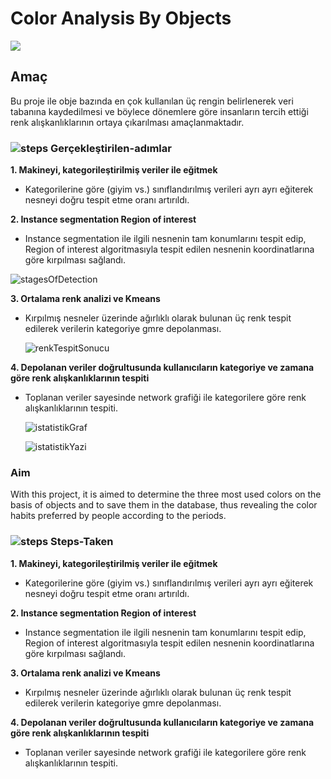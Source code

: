 # Color Analysis By Objects

<a href="#amac">
<img src="https://private-user-images.githubusercontent.com/69711134/251746733-ee1c10f3-2ad3-492b-b4a5-f4a32b85d37b.png?jwt=eyJhbGciOiJIUzI1NiIsInR5cCI6IkpXVCJ9.eyJrZXkiOiJrZXkxIiwiZXhwIjoxNjg4NzM4NjM0LCJuYmYiOjE2ODg3MzgzMzQsInBhdGgiOiIvNjk3MTExMzQvMjUxNzQ2NzMzLWVlMWMxMGYzLTJhZDMtNDkyYi1iNGE1LWY0YTMyYjg1ZDM3Yi5wbmc_WC1BbXotQWxnb3JpdGhtPUFXUzQtSE1BQy1TSEEyNTYmWC1BbXotQ3JlZGVudGlhbD1BS0lBSVdOSllBWDRDU1ZFSDUzQSUyRjIwMjMwNzA3JTJGdXMtZWFzdC0xJTJGczMlMkZhd3M0X3JlcXVlc3QmWC1BbXotRGF0ZT0yMDIzMDcwN1QxMzU4NTRaJlgtQW16LUV4cGlyZXM9MzAwJlgtQW16LVNpZ25hdHVyZT05NDRiNTIzN2EzZjEwMWI2NjY0NTQ5OTBlMjI5MTJlMDg3YTcxY2IzNzA4NThlNTAwNzMyZmU3OWJlMzY2MGRiJlgtQW16LVNpZ25lZEhlYWRlcnM9aG9zdCZhY3Rvcl9pZD0wJmtleV9pZD0wJnJlcG9faWQ9MCJ9.nU3qVgIhJjpyUf6hJgHKNaiHxN_PDWh1VZ1-zx_Amlw"/>
</a>
</br>

<h2 id="#amac">Amaç</h2>
Bu proje ile obje bazında en çok kullanılan üç rengin belirlenerek veri tabanına kaydedilmesi ve böylece dönemlere göre insanların tercih ettiği renk alışkanlıklarının ortaya çıkarılması amaçlanmaktadır.

### ![steps](https://github.com/umutsaydam/ColorAnalysisByObjects/assets/69711134/bb363b72-ac7b-49a7-a0b7-fbb9303d9a70) Gerçekleştirilen-adımlar
 **1. Makineyi, kategorileştirilmiş veriler ile eğitmek**
  - Kategorilerine göre (giyim vs.) sınıflandırılmış verileri ayrı ayrı eğiterek nesneyi doğru tespit etme oranı artırıldı.
 
 **2. Instance segmentation Region of interest**
  - Instance segmentation ile ilgili nesnenin tam konumlarını tespit edip, Region of interest algoritmasıyla tespit edilen nesnenin koordinatlarına göre kırpılması sağlandı.
    
   ![stagesOfDetection](https://github.com/umutsaydam/ColorAnalysisByObjects/assets/69711134/3cb435b7-badd-47eb-a50c-233eae96ea04)
 
 **3. Ortalama renk analizi ve Kmeans**
  - Kırpılmış nesneler üzerinde ağırlıklı olarak bulunan üç renk tespit edilerek verilerin kategoriye gmre depolanması.

    ![renkTespitSonucu](https://github.com/umutsaydam/ColorAnalysisByObjects/assets/69711134/ba5508aa-6b27-4fac-861e-e7c21e153331)
 
 **4. Depolanan veriler doğrultusunda kullanıcıların kategoriye ve zamana göre renk alışkanlıklarının tespiti**
  - Toplanan veriler sayesinde network grafiği ile kategorilere göre renk alışkanlıklarının tespiti.
    
    ![istatistikGraf](https://github.com/umutsaydam/ColorAnalysisByObjects/assets/69711134/6cfc64ad-3809-431a-8b37-e07dc7826df8)
    
    ![istatistikYazi](https://github.com/umutsaydam/ColorAnalysisByObjects/assets/69711134/091597ee-8d0f-446a-abaf-8b4b0056ea98)


####

### Aim
With this project, it is aimed to determine the three most used colors on the basis of objects and to save them in the database, thus revealing the color habits preferred by people according to the periods.

### ![steps](https://github.com/umutsaydam/ColorAnalysisByObjects/assets/69711134/bb363b72-ac7b-49a7-a0b7-fbb9303d9a70) Steps-Taken
**1. Makineyi, kategorileştirilmiş veriler ile eğitmek**
 - Kategorilerine göre (giyim vs.) sınıflandırılmış verileri ayrı ayrı eğiterek nesneyi doğru tespit etme oranı artırıldı.

**2. Instance segmentation Region of interest**
 - Instance segmentation ile ilgili nesnenin tam konumlarını tespit edip, Region of interest algoritmasıyla tespit edilen nesnenin koordinatlarına göre kırpılması sağlandı.

**3. Ortalama renk analizi ve Kmeans**
 - Kırpılmış nesneler üzerinde ağırlıklı olarak bulunan üç renk tespit edilerek verilerin kategoriye gmre depolanması. 

**4. Depolanan veriler doğrultusunda kullanıcıların kategoriye ve zamana göre renk alışkanlıklarının tespiti**
 - Toplanan veriler sayesinde network grafiği ile kategorilere göre renk alışkanlıklarının tespiti.
